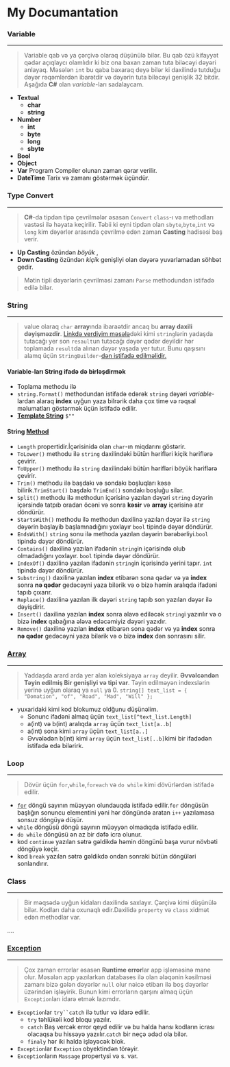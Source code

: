 # My Documantation

### Variable
***
> Variable qab və ya çərçivə olaraq düşünülə bilər. Bu qab özü kifayyət qədər açıqlaycı olamlıdır ki biz ona baxan zaman tuta biləcəyi dəyəri anlayaq. Məsələn `int` bu qaba baxaraq deyə bilər ki daxilində tutduğu dəyər rəqəmlərdən ibarətdir və dəyərin tuta biləcəyi genişlik 32 bitdir. Aşağıda **C#** olan _variable_-ları sadalaycam.
- **Textual**
    - **char**
    - **string**
- **Number**
    - **int**
    - **byte**
    - **long**
    - **sbyte**
- **Bool**
- **Object**
- **Var** Program Compiler olunan zaman qərar verilir.
- **DateTime** Tarix və zamanı göstərmək üçündür.


### Type Convert
***
> **C#**-da tipdən tipə çevrilmələr əsasən `Convert` `class`-ı və methodları vastəsi ilə həyata keçirilir.
> Təbii ki eyni tipdən olan `sbyte`,`byte`,`int` və `long` kim dəyərlər arasında çevrilmə edən zaman **Casting** hadisəsi baş verir.  
- **Up Casting** özündən _böyük_ , 
- **Down Casting** özündən _kiçik_  genişliyi olan dəyərə yuvarlamadan söhbət gedir.
> Mətin tipli dəyərlərin çevrilməsi zamanı  `Parse` methodundan istifadə edilə bilər.

###  String
***
> value olaraq `char` **array**ında ibaraətdir ancaq bu **array daxili dəyişməzdir**. [Linkdə verdiyim məsələ](https://github.com/DrMadWill/PragmatechCsharpProject/blob/main/MyResearch/1_Foundation/1_4_String/1_4_String/Program.cs#L22)dəki kimi `string`lərin yadaşda tutacağı yer son `resault`un tutacağı dəyər qədər deyildir hər toplamada `result`da alınan dəyər yaşada yer tutur. Bunu qaşısını alamq üçün `StringBuilder`-[dən istifadə edilməlidir.](https://github.com/DrMadWill/PragmatechCsharpProject/blob/main/MyResearch/1_Foundation/1_4_String/1_4_String/Program.cs#L29)
#### Variable-ları String ifadə də birləşdirmək
- Toplama methodu ilə  
- `string.Format()` methodundan istifadə edərək `string` dəyəri _variable_-lardan alaraq **index** uyğun yaza bilrərik daha çox time və rəqsal məlumatları göstərmək üçün istifadə edilir.
- [**Template String**](https://github.com/DrMadWill/PragmatechCsharpProject/blob/main/MyResearch/1_Foundation/1_4_String/1_4_String/Program.cs#L16) `$""`
#### String [Method](https://github.com/DrMadWill/PragmatechCsharpProject/blob/main/MyResearch/1_Foundation/1_4_String/1_4_String/Program.cs#L39)
- `Length` propertidir.İçərisinidə olan `char`-ın miqdarını göstərir.
- `ToLower()` methodu ilə `string` daxilindəki bütün hərifləri kiçik həriflərə çevirir.
- `ToUpper()` methodu ilə `string` daxilindəki bütün hərifləri böyük həriflərə çevirir.
- `Trim()` methodu ilə başdakı və sondakı boşluqları kəsə bilirik.`TrimStart()` başdakı `TrimEnd()` sondakı boşluğu silər.
- `Split()` methodu ilə methodun içərisinə yazılan dəyəri `string` dəyərin içərsində tatpıb oradan öcəni və sonra **kəsir** və **array** içərisinə atır döndürür.
- `StartsWith()` methodu ilə methodun daxilinə yazılan dəyər ilə `string` dəyərin başlayib başlamnadığını yoxlayır `bool` tipində dəyər döndürür.
- `EndsWith()` `string` sonu ilə methoda yazılan dəyərin bərəbərliyi.`bool` tipində dəyər döndürür.
- `Contains()` daxilinə yazılan ifadənin `string`in içərisində olub olmadadığını yoxlayır. `bool` tipində dəyər döndürür.
- `IndexOf()` daxilinə yazılan ifadənin `string`in içərisində yerini tapır. `int` tipində dəyər döndürür.
- `Substring()` daxilinə yazılan **index** etibarən sona qədər və ya **index** sonra **nə qədər** gedəcəyni yaza bilərik və o bizə həmin aralıqda ifadəni tapıb çıxarır.
- `Replace()` daxilinə yazılan ilk dəyəri `string` tapıb son yazılan dəyər ilə dəyişdirir.
- `Insert()`  daxilinə yazılan **index** sonra əlavə ediləcək `string`i yazırılır və o bizə **index** qabağına ələva edəcəmiyiz dəyəri yazıdır.
- `Remove()` daxilinə yazılan **index** etibarən sona qədər və ya **index** sonra **nə qədər** gedəcəyni yaza bilərik və o bizə **index** dən sonrasını silir.

### [Array](https://github.com/DrMadWill/PragmatechCsharpProject/blob/main/MyResearch/1_Foundation/1_5_Array/1_5_Array/Program.cs#L11)
***
> Yaddaşda arard arda yer alan koleksiyaya `array` deyilir.
> **Əvvəlcəndən Təyin edilmiş Bir genişliyi və tipi var**.
> Təyin edilməyən indexslərin yerinə uyğun olaraq ya `null` ya 0.
> `string[] text_list = { "Domation", "of", "Road", "Mad", "Will" };`
- yuxaridaki kimi kod blokumuz oldğunu düşünəlim.
    - Sonunc ifadəni almaq üçün `text_list[^text_list.Length]`  
    - a(int) və b(int)  aralıqda `array` üçün `text_list[a..b]`
    - a(int) sona kimi `array` üçün `text_list[a..]`
    - Əvvələdən b(int) kimi `array` üçün `text_list[..b]`kimi bir ifadədən istifadə edə bilərirk. 


### Loop
***
> Dövür üçün `for`,`while`,`foreach` və `do while` kimi dövürlərdən istifadə edilir.
- [`for`](https://github.com/DrMadWill/PragmatechCsharpProject/blob/main/MyResearch/1_Foundation/1_8_Loop/1_8_Loop/Program.cs#L11) döngü sayının müəyyən olundauqda istifadə edilir.`for` döngüsün başlığın sonuncu elementini yəni hər döngündə aratan `i++` yazılamasa sonsuz döngüyə düşür.
- `while` döngüsü döngü sayının müəyyən olmadıqda istifadə edilir.
- `do while` döngüsü ən az bir dəfə icra olunur.
- kod `continue` yazılan sətrə gəldikdə həmin döngünü başa vurur növbəti döngüyə keçir.
- kod `break` yazılan sətrə gəldikdə ondan sonraki bütün döngüləri sonlandırır.


### Class
*** 
> Bir məqsədə uyğun kidaları daxilində saxlayır. Çərçivə kimi düşünülə bilər. Kodları daha oxunaqlı edir.Daxilidə `property` və `class` xidmət edən methodlar var.

....

### [Exception](https://github.com/DrMadWill/PragmatechCsharpProject/blob/main/MyResearch/1_Foundation/Control_Exception/Control_Exception/Program.cs#L12)
***
> Çox zaman errorlar əsasən **Runtime error**lar app işləməsinə mane olur. Məsələn app yazılarkən databases ilə olan ələqənin kəsilməsi zamanı bizə gələn dəyərlər `null` olur nəicə etibarı ilə boş dəyərlər üzərindən işləyirik. Bunun kimi errorların qarşını almaq üçün `Exception`ları idarə etmək lazımdır.
- `Exception`lar `try``catch` ilə tutlur və idarə edilir.
    - `try` təhlükəli kod bloqu yazılır.
    - `catch` Baş vercək error qeyd edilir və bu halda hansı kodların icrası olacaqsa bu hissəyə yazıılır.`catch` bir neçə ədəd ola bilər.
    - `finaly` hər iki halda işləyəcək blok.
- `Exception`lar `Exception` obyektindən törəyir.
- `Exception`ların `Massage` propertysi və s. var. 

